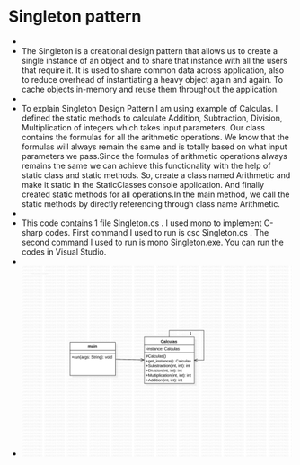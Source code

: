 # Singleton pattern
+
+ The Singleton is a creational design pattern that allows us to create a single instance of an object and to share that instance with all the users that require it. It is used to share common data across application, also to reduce overhead of instantiating a heavy object again and again.
To cache objects in-memory and reuse them throughout the application.
+
+ To explain Singleton Design Pattern I am using example of Calculas. I defined the static methods to calculate Addition, Subtraction, Division, Multiplication of integers which takes input parameters. Our class contains the formulas for all the arithmetic operations. We know that the formulas will always remain the same and is totally based on what input parameters we pass.Since the formulas of arithmetic operations always remains the same we can achieve this functionality with the help of static class and static methods. So, create a class named Arithmetic and make it static in the StaticClasses console application. And finally created static methods for all operations.In the main method, we call the static methods by directly referencing through class name Arithmetic.
+
+ This code contains 1 file Singleton.cs . I used mono to implement C-sharp codes. First command I used to run is csc Singleton.cs . The second command I used to run is mono Singleton.exe. You can run the codes in Visual Studio.
+
+ ![UML of Calculas and related products implemented as an Singleton Factory](Singleton.png "UML class diagram of Abstract Factory")
